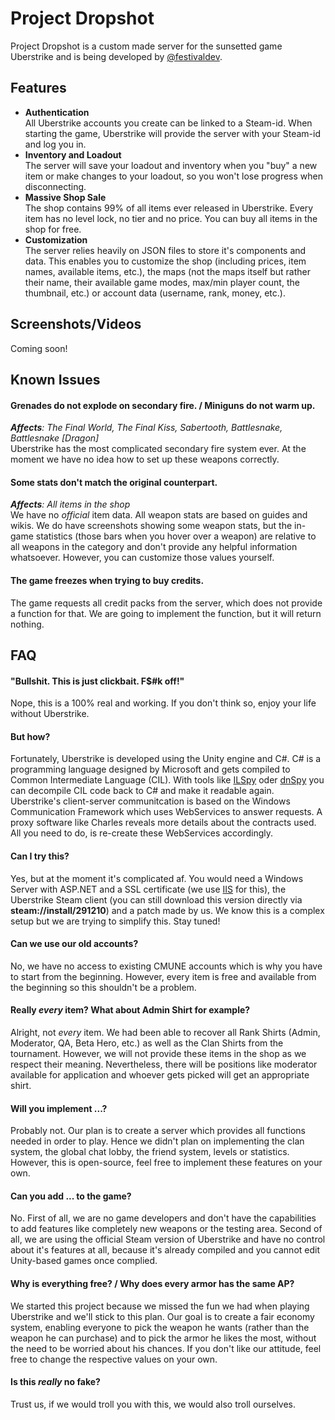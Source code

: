 # Project Dropshot
Project Dropshot is a custom made server for the sunsetted game Uberstrike and is being developed by [@festivaldev](https://github.com/festivaldev).

## Features
- **Authentication**  
All Uberstrike accounts you create can be linked to a Steam-id. When starting the game, Uberstrike will provide the server with your Steam-id and log you in.
- **Inventory and Loadout**  
The server will save your loadout and inventory when you "buy" a new item or make changes to your loadout, so you won't lose progress when disconnecting.
- **Massive Shop Sale**  
The shop contains 99% of all items ever released in Uberstrike. Every item has no level lock, no tier and no price. You can buy all items in the shop for free.
- **Customization**  
The server relies heavily on JSON files to store it's components and data. This enables you to customize the shop (including prices, item names, available items, etc.), the maps (not the maps itself but rather their name, their available game modes, max/min player count, the thumbnail, etc.) or account data (username, rank, money, etc.).
  
## Screenshots/Videos
Coming soon!

## Known Issues
#### Grenades do not explode on secondary fire. / Miniguns do not warm up.
*__Affects__: The Final World, The Final Kiss, Sabertooth, Battlesnake, Battlesnake [Dragon]*  
Uberstrike has the most complicated secondary fire system ever. At the moment we have no idea how to set up these weapons correctly.  
#### Some stats don't match the original counterpart.
*__Affects__: All items in the shop*  
We have no *official* item data. All weapon stats are based on guides and wikis. We do have screenshots showing some weapon stats, but the in-game statistics (those bars when you hover over a weapon) are relative to all weapons in the category and don't provide any helpful information whatsoever. However, you can customize those values yourself.  
#### The game freezes when trying to buy credits.
The game requests all credit packs from the server, which does not provide a function for that. We are going to implement the function, but it will return nothing.

## FAQ
#### "Bullshit. This is just clickbait. F$#k off!"
Nope, this is a 100% real and working. If you don't think so, enjoy your life without Uberstrike.  
#### But how?
Fortunately, Uberstrike is developed using the Unity engine and C#. C# is a programming language designed by Microsoft and gets compiled to Common Intermediate Language (CIL). With tools like [ILSpy](https://github.com/icsharpcode/ILSpy) oder [dnSpy](https://github.com/0xd4d/dnSpy) you can decompile CIL code back to C# and make it readable again. Uberstrike's client-server communitcation is based on the Windows Communication Framework which uses WebServices to answer requests. A proxy software like Charles reveals more details about the contracts used. All you need to do, is re-create these WebServices accordingly.  
#### Can I try this?
Yes, but at the moment it's complicated af. You would need a Windows Server with ASP.NET and a SSL certificate (we use [IIS](https://www.iis.net/) for this), the Uberstrike Steam client (you can still download this version directly via **steam://install/291210**) and a patch made by us. We know this is a complex setup but we are trying to simplify this. Stay tuned!  
#### Can we use our old accounts?
No, we have no access to existing CMUNE accounts which is why you have to start from the beginning. However, every item is free and available from the beginning so this shouldn't be a problem.  
#### Really *every* item? What about Admin Shirt for example?
Alright, not *every* item. We had been able to recover all Rank Shirts (Admin, Moderator, QA, Beta Hero, etc.) as well as the Clan Shirts from the tournament. However, we will not provide these items in the shop as we respect their meaning. Nevertheless, there will be positions like moderator available for application and whoever gets picked will get an appropriate shirt.  
#### Will you implement ...?
Probably not. Our plan is to create a server which provides all functions needed in order to play. Hence we didn't plan on implementing the clan system, the global chat lobby, the friend system, levels or statistics. However, this is open-source, feel free to implement these features on your own.
#### Can you add ... to the game?
No. First of all, we are no game developers and don't have the capabilities to add features like completely new weapons or the testing area. Second of all, we are using the official Steam version of Uberstrike and have no control about it's features at all, because it's already compiled and you cannot edit Unity-based games once complied.
#### Why is everything free? / Why does every armor has the same AP?
We started this project because we missed the fun we had when playing Uberstrike and we'll stick to this plan. Our goal is to create a fair economy system, enabling everyone to pick the weapon he wants (rather than the weapon he can purchase) and to pick the armor he likes the most, without the need to be worried about his chances. If you don't like our attitude, feel free to change the respective values on your own.
#### Is this *really* no fake?
Trust us, if we would troll you with this, we would also troll ourselves.
